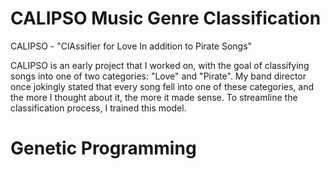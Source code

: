 # CALIPSO Music Genre Classification
CALIPSO - "ClAssifier for Love In addition to Pirate Songs"

CALIPSO is an early project that I worked on, with the goal of classifying songs into one of two categories: "Love" and "Pirate". My band director once jokingly stated that every song fell into one of these categories, and the more I thought about it, the more it made sense. To streamline the classification process, I trained this model. 

# Genetic Programming
